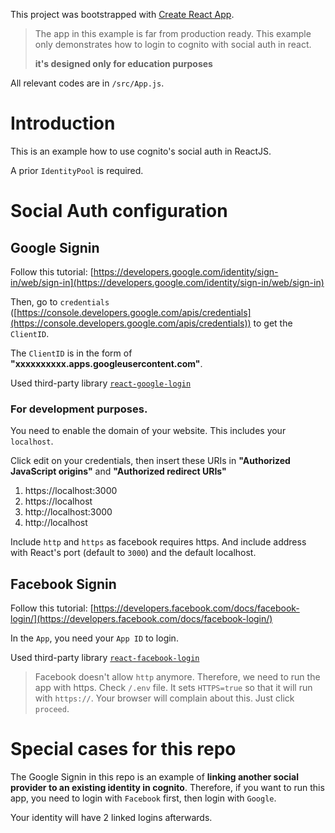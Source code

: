 This project was bootstrapped with [Create React App](https://github.com/facebook/create-react-app).

> The app in this example is far from production ready. This example only demonstrates how to login to cognito with social auth in react.
>
> **it's designed only for education purposes**

All relevant codes are in `/src/App.js`.

# Introduction

This is an example how to use cognito's social auth in ReactJS.

A prior `IdentityPool` is required.

# Social Auth configuration

## Google Signin

Follow this tutorial: [https://developers.google.com/identity/sign-in/web/sign-in](https://developers.google.com/identity/sign-in/web/sign-in)

Then, go to `credentials` ([https://console.developers.google.com/apis/credentials](https://console.developers.google.com/apis/credentials)) to get the `ClientID`.

The `ClientID` is in the form of **"xxxxxxxxxx.apps.googleusercontent.com"**.

Used third-party library [`react-google-login`](https://github.com/anthonyjgrove/react-google-login)

### For development purposes.

You need to enable the domain of your website. This includes your `localhost`.

Click edit on your credentials, then insert these URIs in **"Authorized JavaScript origins"** and **"Authorized redirect URIs"**

1. https://localhost:3000
2. https://localhost
3. http://localhost:3000
4. http://localhost

Include `http` and `https` as facebook requires https. And include address with React's port (default to `3000`) and the default localhost.

## Facebook Signin

Follow this tutorial: [https://developers.facebook.com/docs/facebook-login/](https://developers.facebook.com/docs/facebook-login/)

In the `App`, you need your `App ID` to login.

Used third-party library [`react-facebook-login`](https://github.com/keppelen/react-facebook-login)

> Facebook doesn't allow `http` anymore. Therefore, we need to run the app with https. Check `/.env` file. It sets `HTTPS=true` so that it will run with `https://`. Your browser will complain about this. Just click `proceed`.


# Special cases for this repo

The Google Signin in this repo is an example of **linking another social provider to an existing identity in cognito**. Therefore, if you want to run this app, you need to login with `Facebook` first, then login with `Google`.

Your identity will have 2 linked logins afterwards.

